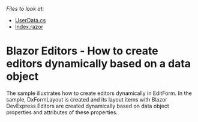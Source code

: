 <!-- default file list -->
*Files to look at*:

* [UserData.cs](./CS/DxBlazorApplication1/Data/UserData.cs)
* [Index.razor](./CS/DxBlazorApplication1/Pages/Index.razor)
<!-- default file list end -->
# Blazor Editors - How to create editors dynamically based on a data object

<p>The sample illustrates how to create editors dynamically in EditForm. In the sample, DxFormLayout is created and its layout items with Blazor DevExpress Editors are created dynamically based on data object properties and attributes of these properties.</p>



